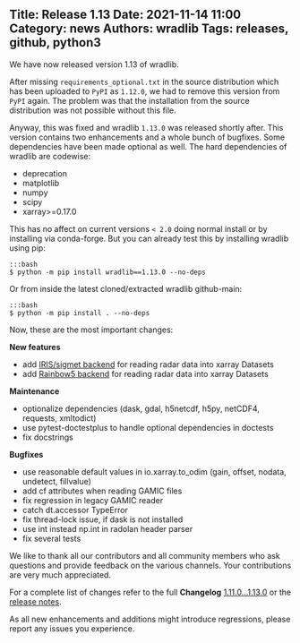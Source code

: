 Title: Release 1.13
Date: 2021-11-14 11:00
Category: news
Authors: wradlib
Tags: releases, github, python3
---

We have now released version 1.13 of wradlib.

After missing `requirements_optional.txt` in the source distribution which has been uploaded to ``PyPI`` as `1.12.0`, we had to remove this version from ``PyPI`` again. The problem was that the installation from the source distribution was not possible without this file. 

Anyway, this was fixed and wradlib `1.13.0` was released shortly after. This version contains two enhancements and a whole bunch of bugfixes. Some dependencies have been made optional as well. The hard dependencies of wradlib are codewise: 

- deprecation
- matplotlib
- numpy
- scipy
- xarray>=0.17.0  

This has no affect on current versions `< 2.0` doing normal install or by installing via conda-forge. But you can already test this by installing wradlib using pip:

    :::bash
    $ python -m pip install wradlib==1.13.0 --no-deps

Or from inside the latest cloned/extracted wradlib github-main:

    :::bash
    $ python -m pip install . --no-deps

Now, these are the most important changes:

**New features**

- add [IRIS/sigmet backend](https://docs.wradlib.org/en/1.13.0/notebooks/fileio/wradlib_iris_backend.html) for reading radar data into xarray Datasets
- add [Rainbow5 backend](https://docs.wradlib.org/en/1.13.0/notebooks/fileio/wradlib_rainbow_backend.html) for reading radar data into xarray Datasets

**Maintenance**

- optionalize dependencies (dask, gdal, h5netcdf, h5py, netCDF4, requests, xmltodict)
- use pytest-doctestplus to handle optional dependencies in doctests
- fix docstrings

**Bugfixes**

- use reasonable default values in io.xarray.to_odim (gain, offset, nodata, undetect, fillvalue)
- add cf attributes when reading GAMIC files
- fix regression in legacy GAMIC reader
- catch dt.accessor TypeError
- fix thread-lock issue, if dask is not installed
- use int instead np.int in radolan header parser
- fix several tests

We like to thank all our contributors and all community members who ask questions and provide feedback on the various channels. Your contributions are very much appreciated. 

For a complete list of changes refer to the full **Changelog** [1.11.0...1.13.0](https://github.com/wradlib/wradlib/compare/1.11.0...1.13.0) or the [release notes](https://docs.wradlib.org/en/1.13.0/release_notes.html).

As all new enhancements and additions might introduce regressions, please report any issues you experience.
